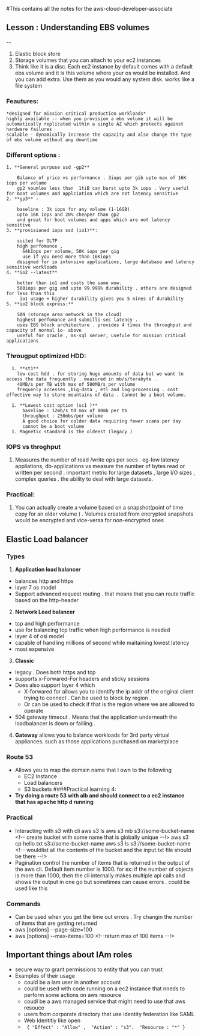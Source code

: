 #This contains all the notes for the aws-cloud-developer-associate


## Lesson : Understanding EBS volumes 
--

  1. Elastic block store
  2. Storage volumes that you can attach to your ec2 instances 
  3. Think like it is a disc. Each ec2 instance by default comes with a default ebs volume and it is this volume where your os would be installed. And 
      you can add extra. Use them as you would any system disk. works like a file system 
### Feautures: 
    *designed for mission critical production workloads*  
    highly available -- when you provision a ebs volume it will be automatically replicated within a single AZ which protects against hardware failures 
    scalable - dynamically increase the capacity and also change the type of ebs volume without any downtime 

###  Different options : 
    1. **General purpuse ssd -gp2** 
        
        Balance of price vs performance . 3iops per gib upto max of 16K iops per volume 
        gp2 voumles less than  1tiB can burst upto 3k iops . Very useful for boot volumes and applciation which are not latency sensitive 
    2. **gp3** - 
        
        baseline : 3k iops for any volume (1-16GB) 
        upto 16K iops and 20% cheaper than gp2 
        and great for boot volumes and apps which are not latency sensitive 
    3. **provisioned iops ssd (io1)**: 
        
        suited for OLTP
        high perfomance , 
          64kIops per volume, 50K iops per gig 
          use if you need more than 16Kiops
        designed for io intensive applications, large database and latency sensitive workloads 
    4. **io2 --latest** 
        
        better than io1 and costs the same wow. 
        500iops per gig and upto 99.999% durability . others are designed for less than this 
         io1 usage + higher durability gives you 5 nines of durability 
    5. **io2 block express:** 
        
        SAN (storage area network in the cloud) 
        highest perfomance and submilli-sec latency . 
        uses EBS block architecture . provides 4 times the throughput and capacity of normal io- above 
        useful for oracle , ms-sql server, usefule for mission critical applications 

### Througput optimized HDD: 
      1. **st1** 
        low-cost hdd . for storing huge amounts of data but we want to access the data frequently . measured in mb/s/terabyte . 
        40MB/s per TB with max of 500MB/s per volume 
        frequenly accesses ,big-data , etl and log-processing . cost effective way to store mountains of data . Cannot be a boot volume.

      1. **Lowest cost option (sc1 )**  
          baseline : 12mb/s t0 max of 80mb per tb
          throughput : 250mbs/per volume
          A good choice for colder data requiring fewer scans per day 
          cannot be a boot volume 
      1. Magnetic standard is the oldeest (legacy ) 

### IOPS vs throghput 
  1. Measures the number of read /write ops per secs . eg-low latency appliations, db-applications 
    vs measure the number of bytes read or written per second . important metric for large datasets , large I/O sizes , complex queries 
    . the ability to deal with large datasets. 

### Practical: 
  1. You can actually create a volume based on a snapshot(point of time copy for an older volume ) . 
  Volumes created from encrypted snapshots would be encrypted and vice-versa for non-encrypted ones 

## Elastic Load balancer 

### Types
1. **Application load balancer** 
  * balances http and https
  * layer 7 os model 
  * Support advanced request routing . that means that you can route traffic based on the http-header 
2. **Network Load balancer** 
  * tcp and high performance
  * use for balancing tcp traffic when high performance is needed 
  * layer 4 of osi model 
  * capable of handling millions of second while maitaining lowest latency 
  * most expensive 
3. **Classic** 
  * legacy . Does both https and tcp 
  * supports x-Forwared-For headers and sticky sessions 
  * Does also support layer 4 which 
    * X-forwared for allows you to identify the ip addr of the original client trying to connect . Can be used to block by region . 
    * Or can be used to check if that is the region where we are allowed to operate 
  * 504 gateway timeout . Means that the application underneath the loadbalancer is down or failiing . 
4. **Gateway** 
  allows you to balance workloads for 3rd party virtual appliances. such as those applications purchased on marketplace 
  


### Route 53 
* Allows you to map the domain name that I own to the followiing
  * EC2 Instance
  * Load balancers 
  * S3 buckets 
####Practical learning 4: 
*  **Try doing a route 53 with alb and should connect to a ec2 instance that has apache http d running**  


### Practical 
* Interacting with s3 with cli 
  aws s3 ls 
  aws s3 mb s3://some-bucket-name  <!-- create bucket with some name that is globally unique --!>
  aws s3 cp hello.txt s3://some-bucket-name 
  aws s3 ls s3://some-bucket-name  <!-- wouldlist all the contents of the bucket and the input.txt file should be there --!>
* Pagination
  control the number of items that is returned in the output of the aws cli. Default 
  item number is 1000. 
  for ex: if the number of objects is more than 1000, then the cli internally makes multiple api calls and shows the output in one go 
  but sometimes can cause errors . could be used like this 

### Commands
  * Can be used when you get the time out errors . Try changin the number of items that are getting returned  
  * aws [options] <command> <subcommand> --page-size=100 
  * aws [options] <command> <subcommand> --max-items=100  <!--return max of 100 items --!>
  
## Important things about IAm roles 
* secure way to grant permissions to entity that you can trust 
* Examples of their usage  
  * could be a iam user in another account 
  * could be used with  code running on a ec2 instance that nneds to perform some actions on aws resource 
  * coudl be a aws managed service that might need to use that aws resouce 
  * users from corporate directory that use identity federation like SAML
  * Web Identitiy like open 
  * ` 
 {
  "Effect" : "Allow" , 
  "Action" : "s3", 
  "Resource : "*"
 }
`


  
